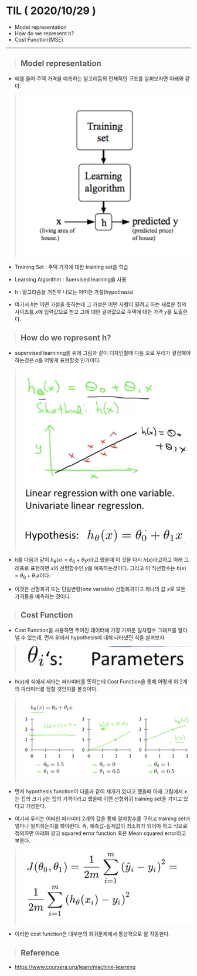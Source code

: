 # TIL ( 2020/10/29 )

- Model representation
- How do we represent h?
- Cost Function(MSE)

---

> ## Model representation

- 예를 들어 주택 가격을 예측하는 알고리듬의 전체적인 구조를 살펴보자면 아래와 같다.

> ![Alt text](../image/Machine/10.29/001.png)

- Training Set : 주택 가격에 대한 training set을 학습

- Learning Algorithm : Suervised learning을 사용

- h : 알고리즘을 거친후 나오는 어떠한 가설(hypothesis)

- 여기서 $h$는 어떤 가설을 뜻하는데 그 가설은 어떤 사람이 팔려고 하는 새로운 집의 사이즈를 $x$에 입력값으로 받고 그에 대한 결과값으로 주택에 대한 가격 $y$를 도출한다. 

> ## How do we represent h?

- supervised learninng을 위에 그림과 같이 디자인할때 다음 으로 우리가 결정해야 하는것은 $h$를 어떻게 표현할것 인가이다.

> ![Alt text](../image/Machine/10.29/002.png)
> ![Alt text](../image/Machine/10.29/003.png)


- $h$를 다음과 같이 $h_\theta(x)$ = $\theta_0$ + $\theta_1x$라고 했을때 이 것을 다시 $h(x)$라고하고 아래 그래프로 표현하면 $x$의 선형함수인 $y$를 예측하는것이다. 그리고 이 직선함수는 $h(x) = \theta_0 + \theta_1x$이다. 

- 이것은 선형회귀 또는 단일변량(one variable) 선형회귀이고 하나의 값 $x$로 모든 가격들을 예측하는 것이다.

> ## Cost Function

- Cost Function을 사용하면 주어진 데이터에 가장 가까운 일차함수 그래프를 알아 낼 수 있는데, 먼저 위에서 hypothesis에 대해 나타냈던 식을 살펴보자 

> ![Alt text](../image/Machine/10.29/004.png)

- $h(x)$에 식에서 세타는 파라미터를 뜻하는데 Cost Function을 통해 어떻게 이 2개의 파라미터를 정할 것인지를 볼것이다.

> ![Alt text](../image/Machine/10.29/005.png)

- 먼저 hypothesis function이 다음과 같이 세개가 있다고 했을때 아래 그림에서 $x$는 집의 크기 $y$는 집의 가격이라고 했을때 이런 선형회귀 training set을 가지고 있다고 가정한다. 

- 여기서 우리는 어떠한 파라미터 2개의 값을 통해 일차함수를 구하고 training set과 얼마나 일치하는지를 봐야한다. 즉, 예측값-실제값이 최소화가 되어야 하고 식으로 정의하면 아래와 같고 squared error function 혹은 Mean squared error라고 부른다.

> ![Alt text](../image/Machine/10.29/006.png)

- 이러한 cost function은 대부분의 회귀문제에서 통상적으로 잘 작동한다.

>## Reference
- https://www.coursera.org/learn/machine-learning